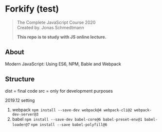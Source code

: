 # Forkify (test)

> The Complete JavaScript Course 2020  
> Created by. Jonas Schmedtmann
>
> **This repo is to study with JS online lecture.**

## About

Modern JavaScript: Using ES6, NPM, Bable and Webpack

## Structure

dist = final code
src = only for development purposes

2019.12 setting

1. webpack
   `npm install --save-dev webpack@4 webpack-cli@2 webpack-dev-server@3`
2. babel
   `npm install --save-dev babel-core@6 babel-preset-env@1 babel-loader@7`
   `npm install --save babel-polyfill@6`
